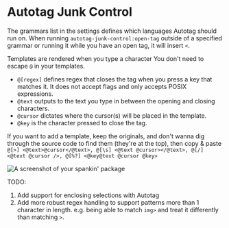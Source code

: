 # Autotag Junk Control

The grammars list in the settings defines which languages Autotag should run on. When running `autotag-junk-control:open-tag` outside of a specified grammar or running it while you have an open tag, it will insert `<`.

Templates are rendered when you type a character
You don't need to escape `@` in your templates.

* `@[regex]` defines regex that closes the tag when you press a key that matches it. It does not accept flags and only accepts POSIX expressions.
* `@text` outputs to the text you type in between the opening and closing characters.
* `@cursor` dictates where the cursor(s) will be placed in the template.
* `@key` is the character pressed to close the tag.

If you want to add a template, keep the originals, and don't wanna dig through the source code to find them (they're at the top), then copy & paste `@[>] <@text>@cursor</@text>, @[\s] <@text @cursor></@text>, @[/] <@text @cursor />, @[%?] <@key@text @cursor @key>`

![A screenshot of your spankin' package](https://cloud.githubusercontent.com/assets/1163573/5508364/8dd8da58-8771-11e4-8007-d776aa63b41d.gif)

TODO:

  1. Add support for enclosing selections with Autotag
  2. Add more robust regex handling to support patterns more than 1 character in length. e.g. being able to match `img>` and treat it differently than matching `>`.
